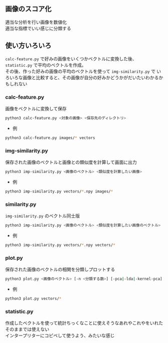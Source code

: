 画像のスコア化
---

適当な分析を行い画像を数値化  
適当な指標でいい感じに分類する  

## 使い方いろいろ
 `calc-feature.py` で好みの画像をいくつかベクトルに変換した後、
 `statistic.py` で平均のベクトルを作成。  
その後、作った好みの画像の平均のベクトルを使って `img-similarity.py` で
いろいろな画像と比較すると、その画像が自分の好みかどうかがだいたいわかるかもしれない  

### calc-feature.py  
画像をベクトルに変換して保存  
```sh
python3 calc-feature.py <対象の画像> <保存先のディレクトリ>
```

- 例  
```sh
python3 calc-feature.py images/* vectors
```


### img-similarity.py  
保存された画像のベクトルと画像との類似度を計算して画面に出力  
```sh
python3 imp-similarity.py <画像のベクトル> <類似度を計算したい画像>
```

- 例  
```sh
python3 imp-similarity.py vectors/*.npy images/*
```


### similarity.py  
 `img-similarity.py` のベクトル同士版  
```sh
python3 imp-similarity.py <画像のベクトル> <類似度を計算したい画像のベクトル>
```

- 例  
```sh
python3 imp-similarity.py vectors/*.npy vectors/*
```


### plot.py  
 保存された画像のベクトルの相関を分類しプロットする  
```sh
python3 plot.py <画像のベクトル> [-n <分類する数>] [-pca|-lda|-kernel-pca]
```

- 例  
```sh
python3 plot.py vectors/*
```


### statistic.py  
作成したベクトルを使って統計ちっくなことに使えそうなあれやこれやをいれた  
そのままでは使えない  
インタープリターにコピペして使うよう、みたいな感じ  
